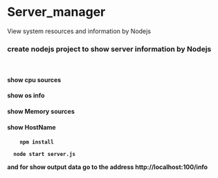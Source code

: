 # Server_manager
View system resources and information by Nodejs
<br>
<h3>create nodejs project to show server information by Nodejs</h4>
<br>
  <h4>
    show cpu sources
    <h4>
  <h4>
    show os info
    <h4>
  <h4>
    show Memory sources
    <h4>
  <h4>
    show HostName 
    <h4>
      
      
        npm install
      
      node start server.js
      
  and for show output data go to the address http://localhost:100/info
